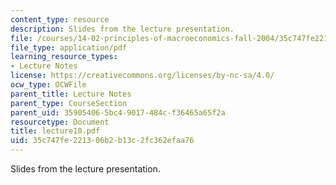 ```yaml
---
content_type: resource
description: Slides from the lecture presentation.
file: /courses/14-02-principles-of-macroeconomics-fall-2004/35c747fe221306b2b13c2fc362efaa76_lecture10.pdf
file_type: application/pdf
learning_resource_types:
- Lecture Notes
license: https://creativecommons.org/licenses/by-nc-sa/4.0/
ocw_type: OCWFile
parent_title: Lecture Notes
parent_type: CourseSection
parent_uid: 35905406-5bc4-9017-484c-f36465a65f2a
resourcetype: Document
title: lecture10.pdf
uid: 35c747fe-2213-06b2-b13c-2fc362efaa76
---
```

Slides from the lecture presentation.